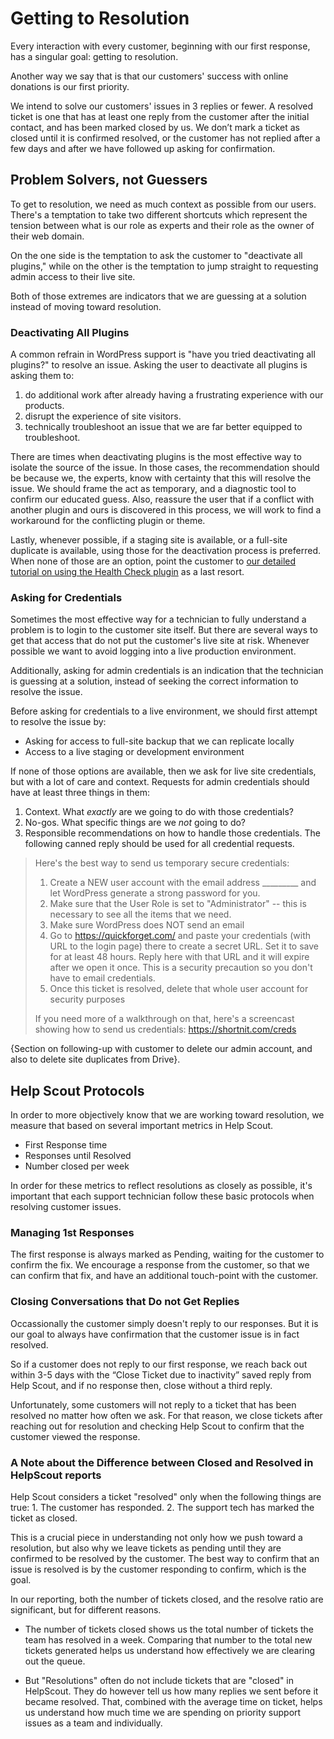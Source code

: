 # Getting to Resolution

Every interaction with every customer, beginning with our first response, has a singular goal: getting to resolution.

Another way we say that is that our customers' success with online donations is our first priority.

We intend to solve our customers' issues in 3 replies or fewer. A resolved ticket is one that has at least one reply from the customer after the initial contact, and has been marked closed by us. We don’t mark a ticket as closed until it is confirmed resolved, or the customer has not replied after a few days and after we have followed up asking for confirmation.

## Problem Solvers, not Guessers

To get to resolution, we need as much context as possible from our users. There's a temptation to take two different shortcuts which represent the tension between what is our role as experts and their role as the owner of their web domain. 

On the one side is the temptation to ask the customer to "deactivate all plugins," while on the other is the temptation to jump straight to requesting admin access to their live site. 

Both of those extremes are indicators that we are guessing at a solution instead of moving toward resolution.

### Deactivating All Plugins

A common refrain in WordPress support is "have you tried deactivating all plugins?" to resolve an issue. Asking the user to deactivate all plugins is asking them to:

1. do additional work after already having a frustrating experience with our products.
2. disrupt the experience of site visitors.
3. technically troubleshoot an issue that we are far better equipped to troubleshoot. 

There are times when deactivating plugins is the most effective way to isolate the source of the issue. In those cases, the recommendation should be because we, the experts, know with certainty that this will resolve the issue. We should frame the act as temporary, and a diagnostic tool to confirm our educated guess. Also, reassure the user that if a conflict with another plugin and ours is discovered in this process, we will work to find a workaround for the conflicting plugin or theme. 

Lastly, whenever possible, if a staging site is available, or a full-site duplicate is available, using those for the deactivation process is preferred. When none of those are an option, point the customer to [our detailed tutorial on using the Health Check plugin](https://givewp.com/documentation/resources/troubleshoot-wordpress-websites-health-check/) as a last resort.

### Asking for Credentials

Sometimes the most effective way for a technician to fully understand a problem is to login to the customer site itself. But there are several ways to get that access that do not put the customer's live site at risk. Whenever possible we want to avoid logging into a live production environment.

Additionally, asking for admin credentials is an indication that the technician is guessing at a solution, instead of seeking the correct information to resolve the issue. 

Before asking for credentials to a live environment, we should first attempt to resolve the issue by:
* Asking for access to full-site backup that we can replicate locally
* Access to a live staging or development environment

If none of those options are available, then we ask for live site credentials, but with a lot of care and context. Requests for admin credentials should have at least three things in them:

1. Context. What _exactly_ are we going to do with those credentials?
2. No-gos. What specific things are we _not_ going to do?
3. Responsible recommendations on how to handle those credentials. The following canned reply should be used for all credential requests.

> Here's the best way to send us temporary secure credentials:
> 
> 1) Create a NEW user account with the email address \_\_\_\_\_\_\_\_\_ and let WordPress generate a strong password for you.
> 2) Make sure that the User Role is set to "Administrator" -- this is necessary to see all the items that we need.
> 3) Make sure WordPress does NOT send an email
> 4) Go to https://quickforget.com/ and paste your credentials (with URL to the login page) there to create a secret URL. Set it to save for at least 48 hours. Reply here with that URL and it will expire after we open it once. This is a security precaution so you don't have to email credentials.
> 5) Once this ticket is resolved, delete that whole user account for security purposes
> 
> If you need more of a walkthrough on that, here's a screencast showing how to send us credentials: https://shortnit.com/creds

{Section on following-up with customer to delete our admin account, and also to delete site duplicates from Drive}.

## Help Scout Protocols
In order to more objectively know that we are working toward resolution, we measure that based on several important metrics in Help Scout.

* First Response time
* Responses until Resolved
* Number closed per week 

In order for these metrics to reflect resolutions as closely as possible, it's important that each support technician follow these basic protocols when resolving customer issues. 

### Managing 1st Responses
The first response is always marked as Pending, waiting for the customer to confirm the fix. We encourage a response from the customer, so that we can confirm that fix, and have an additional touch-point with the customer.

### Closing Conversations that Do not Get Replies
Occassionally the customer simply doesn't reply to our responses. But it is our goal to always have confirmation that the customer issue is in fact resolved. 

So if a customer does not reply to our first response, we reach back out within 3-5 days with the “Close Ticket due to inactivity” saved reply from Help Scout, and if no response then, close without a third reply.

Unfortunately, some customers will not reply to a ticket that has been resolved no matter how often we ask. For that reason, we close tickets after reaching out for resolution and checking Help Scout to confirm that the customer viewed the response.

### A Note about the Difference between Closed and Resolved in HelpScout reports
Help Scout considers a ticket "resolved" only when the following things are true: 1. The customer has responded. 2. The support tech has marked the ticket as closed.

This is a crucial piece in understanding not only how we push toward a resolution, but also why we leave tickets as pending until they are confirmed to be resolved by the customer. The best way to confirm that an issue is resolved is by the customer responding to confirm, which is the goal.

In our reporting, both the number of tickets closed, and the resolve ratio are significant, but for different reasons. 

* The number of tickets closed shows us the total number of tickets the team has resolved in a week. Comparing that number to the total new tickets generated helps us understand how effectively we are clearing out the queue.

* But "Resolutions" often do not include tickets that are "closed" in HelpScout. They do however tell us how many replies we sent before it became resolved. That, combined with the average time on ticket, helps us understand how much time we are spending on priority support issues as a team and individually. 